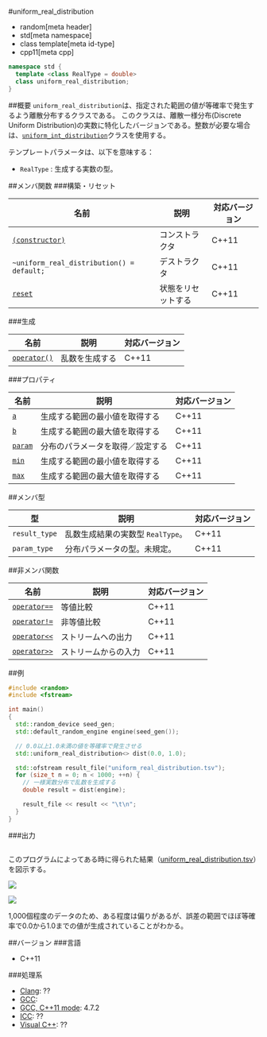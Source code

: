 #uniform_real_distribution
* random[meta header]
* std[meta namespace]
* class template[meta id-type]
* cpp11[meta cpp]

```cpp
namespace std {
  template <class RealType = double>
  class uniform_real_distribution;
}
```

##概要
`uniform_real_distribution`は、指定された範囲の値が等確率で発生するよう離散分布するクラスである。 
このクラスは、離散一様分布(Discrete Uniform Distribution)の実数に特化したバージョンである。整数が必要な場合は、[`uniform_int_distribution`](uniform_int_distribution.md)クラスを使用する。

テンプレートパラメータは、以下を意味する：

- `RealType` : 生成する実数の型。


##メンバ関数
###構築・リセット

| 名前 | 説明 | 対応バージョン |
|-----------------------------------------------------------------------------|--------------------|-------|
| [`(constructor)`](uniform_real_distribution/op_constructor.md)            | コンストラクタ     | C++11 |
| `~uniform_real_distribution() = default;`                                   | デストラクタ       | C++11 |
| [`reset`](uniform_real_distribution/reset.md)                             | 状態をリセットする | C++11 |


###生成

| 名前 | 説明 | 対応バージョン |
|--------------------------------------------------------|----------------|-------|
| [`operator()`](uniform_real_distribution/op_call.md) | 乱数を生成する | C++11 |


###プロパティ

| 名前 | 説明 | 対応バージョン |
|-------------------------------------------------|----------------------------------|-------|
| [`a`](uniform_real_distribution/a.md)         | 生成する範囲の最小値を取得する   | C++11 |
| [`b`](uniform_real_distribution/b.md)         | 生成する範囲の最大値を取得する   | C++11 |
| [`param`](uniform_real_distribution/param.md) | 分布のパラメータを取得／設定する | C++11 |
| [`min`](uniform_real_distribution/min.md)     | 生成する範囲の最小値を取得する   | C++11 |
| [`max`](uniform_real_distribution/max.md)     | 生成する範囲の最大値を取得する   | C++11 |


##メンバ型

| 型 | 説明 | 対応バージョン |
|---------------|-------------------|-------|
| `result_type` | 乱数生成結果の実数型 `RealType`。 | C++11 |
| `param_type`  | 分布パラメータの型。未規定。 | C++11 |


##非メンバ関数

| 名前 | 説明 | 対応バージョン |
|-------------------------------------------------------------|----------------------|-------|
| [`operator==`](uniform_real_distribution/op_equal.md)     | 等値比較             | C++11 |
| [`operator!=`](uniform_real_distribution/op_not_equal.md) | 非等値比較           | C++11 |
| [`operator<<`](uniform_real_distribution/op_ostream.md)   | ストリームへの出力   | C++11 |
| [`operator>>`](uniform_real_distribution/op_istream.md)   | ストリームからの入力 | C++11 |


##例
```cpp
#include <random>
#include <fstream>

int main() 
{
  std::random_device seed_gen;
  std::default_random_engine engine(seed_gen());

  // 0.0以上1.0未満の値を等確率で発生させる
  std::uniform_real_distribution<> dist(0.0, 1.0);

  std::ofstream result_file("uniform_real_distribution.tsv");
  for (size_t n = 0; n < 1000; ++n) {
    // 一様実数分布で乱数を生成する
    double result = dist(engine);

    result_file << result << "\t\n";
  }
}
```

###出力
```
```

このプログラムによってある時に得られた結果（[uniform_real_distribution.tsv](https://github.com/cpprefjp/image/blob/master/reference/random/uniform_real_distribution/uniform_real_distribution.tsv)）を図示する。

![](https://raw.github.com/cpprefjp/image/master/reference/random/uniform_real_distribution/uniform_real_distribution_hist.png)

![](https://raw.github.com/cpprefjp/image/master/reference/random/uniform_real_distribution/uniform_real_distribution.png)

1,000個程度のデータのため、ある程度は偏りがあるが、誤差の範囲でほぼ等確率で0.0から1.0までの値が生成されていることがわかる。


##バージョン
###言語
- C++11

###処理系
- [Clang](/implementation.md#clang): ??
- [GCC](/implementation.md#gcc): 
- [GCC, C++11 mode](/implementation.md#gcc): 4.7.2
- [ICC](/implementation.md#icc): ??
- [Visual C++](/implementation.md#visual_cpp): ??




